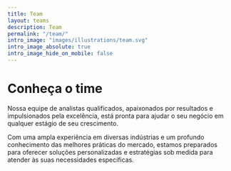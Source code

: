 ```yaml
---
title: Team
layout: teams
description: Team
permalink: "/team/"
intro_image: "images/illustrations/team.svg"
intro_image_absolute: true
intro_image_hide_on_mobile: false
---
```


# Conheça o time

Nossa equipe de analistas qualificados, apaixonados por resultados e impulsionados pela excelência, está pronta para ajudar o seu negócio em qualquer estágio de seu crescimento. 

Com uma ampla experiência em diversas indústrias e um profundo conhecimento das melhores práticas do mercado, estamos preparados para oferecer soluções personalizadas e estratégias sob medida para atender às suas necessidades específicas. 



